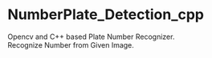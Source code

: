 # NumberPlate_Detection_cpp
Opencv and C++ based Plate Number Recognizer. <br /> 
Recognize Number from Given Image. 
<br />
